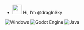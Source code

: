 - <img src="https://raw.githubusercontent.com/MartinHeinz/MartinHeinz/master/wave.gif" width="30px"> Hi, I’m @dragInSky

![Windows](https://img.shields.io/badge/Windows-0078D6?style=for-the-badge&logo=windows&logoColor=white)
![Godot Engine](https://img.shields.io/badge/GODOT-%23FFFFFF.svg?style=for-the-badge&logo=godot-engine)
![Java](https://img.shields.io/badge/java-%23ED8B00.svg?style=for-the-badge&logo=java&logoColor=white)
